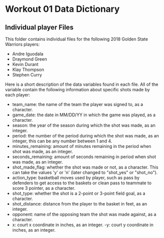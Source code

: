 # Workout 01 Data Dictionary

## Individual player Files
This folder contains individual files for the following 2018 Golden State Warriors players:
- Andre Iguodala
- Draymond Green
- Kevin Durant
- Klay Thompson
- Stephen Curry

Here is a short description of the data variables found in each file. All of the variable contain the following information about specific shots made by each player:
- team_name: the name of the team the player was signed to, as a character.
- game_date: the date in MM/DD/YY in which the game was played, as a character.
- season: the year of the season during which the shot was made, as an integer.
- period: the number of the period during which the shot was made, as an integer, this can be any number between 1 and 4.
- minutes_remaining: amount of minutes remaining in the period when shot was made, as an integer.
- seconds_remaining: amount of seconds remaining in period when shot was made, as an integer.
- shot_made_flag: whether the shot was made or not, as a character. This can take the values 'y' or 'n' (later changed to "shot_yes" or "shot_no").
- action_type: basketball moves used by player, such as pass by defenders to get access to the baskets or clean pass to teammate to score 3 pointer, as a character.
- shot_type: whether the shot is a 2-point or 3-point field goal, as a character.
- shot_distance: distance from the player to the basket in feet, as an integer.
- opponent: name of the opposing team the shot was made against, as a character.
- x: court x coordinate in inches, as an integer.
-y: court y coordinate in inches, as an integer.
